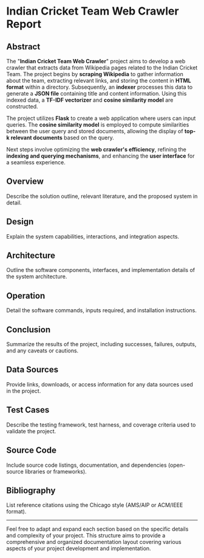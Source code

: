 # Indian Cricket Team Web Crawler Report

## Abstract

<!-- Provide a concise summary of your project's development, objectives, and next steps. -->

The "**Indian Cricket Team Web Crawler**" project aims to develop a web crawler that extracts data from Wikipedia pages related to the Indian Cricket Team. The project begins by **scraping Wikipedia** to gather information about the team, extracting relevant links, and storing the content in **HTML format** within a directory. Subsequently, an **indexer** processes this data to generate a **JSON file** containing title and content information. Using this indexed data, a **TF-IDF vectorizer** and **cosine similarity model** are constructed.

The project utilizes **Flask** to create a web application where users can input queries. The **cosine similarity model** is employed to compute similarities between the user query and stored documents, allowing the display of **top-k relevant documents** based on the query.

Next steps involve optimizing the **web crawler's efficiency**, refining the **indexing and querying mechanisms**, and enhancing the **user interface** for a seamless experience.



## Overview

Describe the solution outline, relevant literature, and the proposed system in detail.

## Design

Explain the system capabilities, interactions, and integration aspects.

## Architecture

Outline the software components, interfaces, and implementation details of the system architecture.

## Operation

Detail the software commands, inputs required, and installation instructions.

## Conclusion

Summarize the results of the project, including successes, failures, outputs, and any caveats or cautions.

## Data Sources

Provide links, downloads, or access information for any data sources used in the project.

## Test Cases

Describe the testing framework, test harness, and coverage criteria used to validate the project.

## Source Code

Include source code listings, documentation, and dependencies (open-source libraries or frameworks).

## Bibliography

List reference citations using the Chicago style (AMS/AIP or ACM/IEEE format).

---

Feel free to adapt and expand each section based on the specific details and complexity of your project. This structure aims to provide a comprehensive and organized documentation layout covering various aspects of your project development and implementation.
